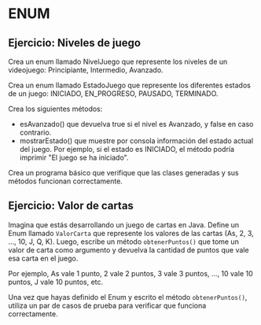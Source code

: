 # ENUM

## Ejercicio: Niveles de juego
Crea un enum llamado NivelJuego que represente los niveles de un videojuego: Principiante, Intermedio, Avanzado.

Crea un enum llamado EstadoJuego que represente los diferentes estados de un juego: INICIADO, EN_PROGRESO, PAUSADO, 
TERMINADO.  

Crea los siguientes métodos:

- esAvanzado() que devuelva true si el nivel es Avanzado, y false en caso contrario. 
- mostrarEstado() que muestre por consola información del estado actual del juego. Por ejemplo, si el estado es 
  INICIADO, el método podría imprimir "El juego se ha iniciado". 
 
Crea un programa básico que verifique que las clases generadas y sus métodos funcionan correctamente.

## Ejercicio: Valor de cartas

Imagina que estás desarrollando un juego de cartas en Java. Define un Enum llamado `ValorCarta` que represente los
valores de las cartas (As, 2, 3, ..., 10, J, Q, K). Luego, escribe un método `obtenerPuntos()` que tome un valor de
carta como argumento y devuelva la cantidad de puntos que vale esa carta en el juego.

Por ejemplo, As vale 1 punto, 2 vale 2 puntos, 3 vale 3 puntos, ..., 10 vale 10 puntos, J vale 10 puntos, etc.

Una vez que hayas definido el Enum y escrito el método `obtenerPuntos()`, utiliza un par de casos de prueba para verificar que funciona correctamente.

